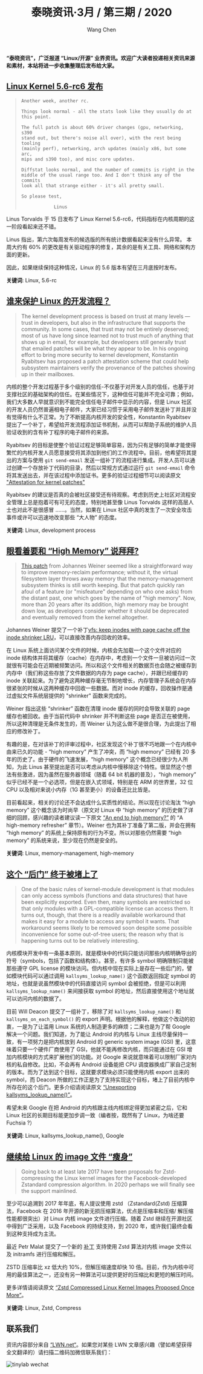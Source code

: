 ﻿---
title: 泰晓资讯·3月 / 第三期 / 2020
author: 'Wang Chen'
group: news
draft: false
top: false
album: 泰晓资讯
layout: weekly
license: "cc-by-nc-nd-4.0"
permalink: /tinylab-weekly-03-3rd-2020/
tags:
  - Linux
  - 5.6-rc	
  - development process
  - memory-management
  - high-memory
  - kallsyms_lookup_name()
  - Google
  - Zstd
  - Compress
categories:
  - 泰晓资讯
  - 技术动态
  - 行业动向
---

**“泰晓资讯”，广泛报道 “Linux/开源” 业界资讯。欢迎广大读者投递相关资讯来源和素材，本站将进一步收集整理后发布给大家。**

## [**Linux Kernel 5.6-rc6 发布**](https://lwn.net/Articles/815037/)

> ```
> Another week, another rc.
> 
> Things look normal - all the stats look like they usually do at this point.
> 
> The full patch is about 60% driver changes (gpu, networking, s390
> stand out, but there's noise all over), with the rest being tooling
> (mainly perf), networking, arch updates (mainly x86, but some arc,
> mips and s390 too), and misc core updates.
> 
> Diffstat looks normal, and the number of commits is right in the
> middle of the usual range too. And I don't think any of the commits
> look all that strange either - it's all pretty small.
> 
> So please test,
> 
>             Linus
> ```

Linus Torvalds 于 15 日发布了 Linux Kernel 5.6-rc6，代码指标在内核周期的这一阶段看起来还不错。

Linus 指出，第六次每周发布的候选版的所有统计数据看起来没有什么异常。 本周大约有 60% 的更改是有关驱动程序的修复，其余的是有关工具、网络和架构方面的更新。 

因此，如果继续保持这种情况，Linux 的 5.6 版本有望在三月底按时发布。

**关键词**: Linux, 5.6-rc

## [**谁来保护 Linux 的开发流程？**](https://lwn.net/Articles/813646/)

> The kernel development process is based on trust at many levels — trust in developers, but also in the infrastructure that supports the community. In some cases, that trust may not be entirely deserved; most of us have long since learned not to trust much of anything that shows up in email, for example, but developers still generally trust that emailed patches will be what they appear to be. In his ongoing effort to bring more security to kernel development, Konstantin Ryabitsev has proposed a patch attestation scheme that could help subsystem maintainers verify the provenance of the patches showing up in their mailboxes.

内核的整个开发过程基于多个级别的信任-不仅基于对开发人员的信任，也基于对支撑社区的基础架构的信任。在某些情况下，这种信任可能并不完全可靠；例如，我们大多数人早就意识到不能完全信任电子邮件中显示的内容，但是 Linux 社区的开发人员仍然普遍相电子邮件，大家已经习惯于采用电子邮件发送补丁并且并没有觉得有什么不正常。为了不断提高内核开发的安全性，Konstantin Ryabitsev 提出了一个补丁，希望给开发流程添加证书机制，从而可以帮助子系统的维护人员验证收到的含有补丁程序的电子邮件的来源。

Ryabitsev 的目标是使整个验证过程足够简单容易，因为只有足够的简单才能使得繁忙的内核开发人员愿意接受将其添加到他们的工作流程中。目前，他希望将其提出的方案与使用 `git send-email` 发送一组补丁的流程进行集成。开发人员可以通过创建一个存放补丁代码的目录，然后以常规方式通过运行 `git send-email` 命令将其发送出去，并在该过程中添加证书。更多的验证过程细节可以阅读原文 ["Attestation for kernel patches"](https://lwn.net/Articles/813646/)

Ryabitsev 的建议是否真的会被社区接受还有待观察。考虑到历史上社区对流程安全管理上总是抱着可有可无的态度，特别地甚至像 Linus Torvalds 这样的高层人士也对此不是很感冒 ......。当然，如果在 Linux 社区中真的发生了一次安全攻击事件或许可以迅速地改变那些 “大人物” 的态度。

**关键词**: Linux, development process

## [**眼看着要和 “High Memory” 说拜拜?**](https://lwn.net/Articles/813201/)

> [This patch](https://lwn.net/ml/linux-kernel/20200211175507.178100-1-hannes@cmpxchg.org/) from Johannes Weiner seemed like a straightforward way to improve memory-reclaim performance; without it, the virtual filesystem layer throws away memory that the memory-management subsystem thinks is still worth keeping. But that patch quickly ran afoul of a feature (or "misfeature" depending on who one asks) from the distant past, one which goes by the name of "high memory". Now, more than 20 years after its addition, high memory may be brought down low, as developers consider whether it should be deprecated and eventually removed from the kernel altogether.

Johannes Weiner 提交了一个补丁[vfs: keep inodes with page cache off the inode shrinker LRU](https://lwn.net/ml/linux-kernel/20200211175507.178100-1-hannes@cmpxchg.org/)，可以直接改善内存回收的效率。

在 Linux 系统上面访问某个文件的时候，内核会先加载一个这个文件对应的 inode 结构体并将其缓存（cache）在内存中，考虑到一个文件一旦被访问过一次就很有可能会在近期被频繁访问。所以和这个文件相关的数据页也会随之被缓存到内存中（我们称这些存放了文件数据的内存为 page cache），并跟已经缓存的 inode 关联起来。为了避免这两种缓存毫无节制地增长，内存管理子系统会在内存很紧张的时候从这两种缓存中回收一些数据。而对 inode 的缓存，回收操作是通过虚拟文件系统层提供的 "shrinker" 函数来完成的。

Weiner 指出这些 “shrinker” 函数在清理 inode 缓存的同时会导致关联的 page 缓存也被回收。由于当前代码中 shrinker 并不判断这些 page 是否正在被使用，所以这种清理是无条件发生的，而 Weiner 认为这么做不是很合理，为此提出了相应的修改补丁。

有趣的是，在对该补丁的评审过程中，社区发现这个补丁很不巧地跟一个在内核中由来已久的功能 - “high memory” 产生了冲突，而 “high memory” 已经有 20 多年的历史了。由于硬件的飞速发展，“high memory” 这个概念已经很少为人所知，为此 Linus 甚至提出是否可以考虑从内核中慢移除这个特性。很显然这个想法有些激进，因为虽然在服务器领域（随着 64 bit 机器的普及），“high memory” 似乎已经不是一个必选项，但是在嵌入式领域，特别是在 ARM 的世界里，32 位 CPU 以及相对来说小内存（1G 甚至更小）的设备还比比皆是。

目前看起来，相关的讨论还不会达成什么实质性的结论。所以现在讨论淘汰 “high memory” 这个概念该为时尚早（原文对 Linux 中 “high memory” 的历史做了详细的回顾，感兴趣的读者建议读一下原文 [“An end to high memory?”](https://lwn.net/Articles/813201/) 的 “A high-memory refresher” 章节）。Weiner 也为其补丁准备了第二版，并会在拥有 “high memory” 的系统上保持原有的行为不变。所以对那些仍然需要 “high memory” 的系统来说，至少现在仍然是安全的。  

**关键词**: Linux, memory-management, high-memory

## [**这个 “后门” 终于被堵上了**](https://lwn.net/Articles/813350/)

> One of the basic rules of kernel-module development is that modules can only access symbols (functions and data structures) that have been explicitly exported. Even then, many symbols are restricted so that only modules with a GPL-compatible license can access them. It turns out, though, that there is a readily available workaround that makes it easy for a module to access any symbol it wants. That workaround seems likely to be removed soon despite some possible inconvenience for some out-of-tree users; the reason why that is happening turns out to be relatively interesting.

内核模块开发中有一条基本原则，就是模块中的代码只能访问那些内核明确导出的符号（symbols，包括了函数和结构体）。甚至，有许多 symbol 明确限制只能被那些遵守 GPL license 的模块访问。但内核中现在实际上是存在一些后门的，譬如模块代码可以通过调用 `kallsyms_lookup_name()` 这个函数返回指定 symbol 的地址，也就是说虽然模块中的代码直接访问 symbol 会被拒绝，但是可以利用 `kallsyms_lookup_name()` 来间接获取 symbol 的地址，然后直接使用这个地址就可以访问内核的数据了。

目前 Will Deacon 提交了一组补丁，移除了对 `kallsyms_lookup_name()` 和 `kallsyms_on_each_symbol()` 的 export 声明。根据他的解释，他做这个改动的初衷，一是为了让滥用 Linux 系统的人制造更多的麻烦；二来也是为了帮 Google 解决一个问题。我们知道，为了能让 Android 的内核与 Linux 主线尽量保持一致，有一项努力是把内核放到 Android 的 generic system image (GSI) 里，这意味着只要一个硬件厂商使用了 GSI，他就不能再修改内核，而只能通过在 GSI 增加内核模块的方式来扩展他们的功能。对 Google 来说就意味着可以限制厂家对内核的私自修改。比如，不会再有 Android 设备能把 CPU 调度器换成厂家自己定制的版本。而为了达到这个目标，这就要求模块必须只能使用内核 export 出来的 symbol，而 Deacon 所做的工作正是为了支持实现这个目标，堵上了目前内核中所存在的这个后门。更多介绍请阅读原文 [“Unexporting kallsyms_lookup_name()”](https://lwn.net/Articles/813350/)。

希望未来 Google 在把 Android 的内核跟主线内核绑定得更加紧密之后，它和 Linux 社区的长期目标能更加步调一致（编者按，既然有了 Linux，为啥还要 Fuchsia ?）

**关键词**: Linux, kallsyms_lookup_name(), Google

## [**继续给 Linux 的 image 文件 “瘦身”**](https://www.phoronix.com/scan.php?page=news_item&px=Zstd-Linux-Compressed-2020)

> Going back to at least late 2017 have been proposals for Zstd-compressing the Linux kernel images for the Facebook-developed Zstandard compression algorithm. In 2020 perhaps we will finally see the support mainlined.

至少可以追溯到 2017 年年底，有人提议使用 zstd （Zstandard(Zstd) 压缩算法，Facebook 在 2016 年开源的新无损压缩算法，优点是压缩率和压缩/ 解压缩性能都很突出）对 Linux 内核 image 文件进行压缩。随着 Zstd 继续在开源社区中得到广泛采用，以及 Facebook 的持续支持，到 2020 年，或许我们最终会看到这种支持成为主流。

最近 Petr Malat 提交了一个新的 [补丁](https://lore.kernel.org/lkml/20200316143018.1366-1-oss@malat.biz/) 支持使用 Zstd 算法对内核 image 文件以及 initramfs 进行压缩和解压。

ZSTD 压缩率比 xz 低大约 10%，但解压缩速度却快 10 倍。目前，作为内核中可用的最佳算法之一，还没有另一种算法可以提供更好的压缩比和更短的解压时间。

更多详情请阅读原文 [“Zstd Compressed Linux Kernel Images Proposed Once More”](https://www.phoronix.com/scan.php?page=news_item&px=Zstd-Linux-Compressed-2020)。

**关键词**: Linux, Zstd, Compress

## 联系我们

资讯内容部分来自 [“LWN.net“](https://lwn.net/)。如果您对某些 LWN 文章感兴趣（譬如希望获得全文翻译的）请扫描二维码加微信联系我们：

![tinylab wechat](/images/wechat/tinylab.jpg)
